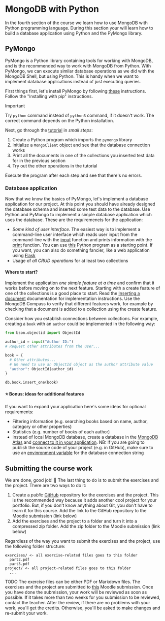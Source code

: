 # MongoDB with Python

In the fourth section of the course we learn how to use MongoDB with Python programming language. During this section your will learn how to build a database application using Python and the PyMongo library.

## PyMongo

PyMongo is a Python library containing tools for working with MongoDB, and is the recommended way to work with MongoDB from Python. With PyMongo, we can execute similar database operations as we did with the MongoDB Shell, but using Python. This is handy when we want to implement database applications instead of just executing queries.

First things first, let's install PyMongo by following [these](https://pymongo.readthedocs.io/en/stable/installation.html) instructions. Follow the "Installing with pip" instructions.

> [!IMPORTANT]  
> Try `python` command instead of `python3` command, if it doesn't work. The correct command depends on the Python installation.

Next, go through the [tutorial](https://pymongo.readthedocs.io/en/stable/tutorial.html) in _small steps_:

1. Create a Python program which imports the `pymongo` library
2. Initialize a `MongoClient` object and see that the database connection works
3. Print all the documents in one of the collections you inserted test data for in the previous section
4. Try out the other operations in the tutorial

Execute the program after each step and see that there's no errors.

### Database application

Now that we know the basics of PyMongo, let's implement a database application for our project. At this point you should have already designed the database schema and inserted some test data to the database. Use Python and PyMongo to implement a simple database application which uses the database. These are the requiremenets for the application:

- _Some kind of user interface_. The easiest way is to implement a command-line user interface which reads user input from the command-line with the [input](https://www.w3schools.com/python/ref_func_input.asp) function and prints information with the [print](https://www.w3schools.com/python/ref_func_print.asp) function. You can use [this](./application.py) Python program as a starting point. If you want, you can also do something fancier, like a web application using [Flask](https://flask.palletsprojects.com/en/3.0.x/quickstart/)
- Usage of _all CRUD operations_ for at least two collections

#### Where to start?

Implement the application _one simple feature at a time_ and confirm that it works before moving on to the next feature. Starting with a create feature of one of the collections is a good place to start. Read the [Inserting a document](https://pymongo.readthedocs.io/en/stable/tutorial.html#inserting-a-document) documentation for implementation instructions. Use the MongoDB Compass to verify that different features work, for example by checking that a document is added to a collection using the create feature.

Consider how you establish connections between collections. For example, creating a `book` with an `author` could be implemented in the following way:

```python
from bson.objectid import ObjectId

author_id = input("Author ID:")
# Request other attributes from the user...

book = {
  # Other attributes...
  # We need to use an ObjectId object as the author attribute value
  "author": ObjectId(author_id)
}

db.book.insert_one(book)
```

#### ⭐ Bonus: ideas for additional features

If you want to expand your application here's some ideas for optional requirements:

- Filtering information (e.g. searching books based on name, author, category or other properties)
- Statistics (e.g. number of books of each author)
- Instead of local MongoDB database, create a database in the [MongoDB Atlas](https://www.mongodb.com/products/platform/cloud) and [connect to it in your application](https://pymongo.readthedocs.io/en/stable/atlas.html). NB: If you are going to publish the source code of your project (e.g. in GitHub), make sure to use an [envinronment variable](https://www.geeksforgeeks.org/using-python-environment-variables-with-python-dotenv/) for the database connection string

## Submitting the course work

We are done, good job! 🎉 The last thing to do is to submit the exercises and the project. There are two ways to do it:

1. Create a _public_ [GitHub](https://github.com/) repository for the exercises and the project. This is the recommended way because it adds another cool project for your portfolio. But, if you don't know anything about Git, you don't have to learn it for this course. Add the link to the GitHub repository to the Moodle submission (link below)
2. Add the exercises and the project to a folder and turn it into a compressed zip folder. Add the zip folder to the Moodle submission (link below)

Regardless of the way you want to submit the exercises and the project, use the following folder structure:

```
exercises/ <- all exercise-related files goes to this folder
  part2.pdf
  part3.pdf
project/ <- all project-related files goes to this folder
  ...
```

TODO
The exercise files can be either PDF or Markdown files. The exercises and the project are submitted to [this]() Moodle submission. Once you have done the submission, your work will be reviewed as soon as possible. If it takes more than two weeks for you submission to be reviewed, contact the teacher. After the review, if there are no problems with your work, you'll get the credits. Otherwise, you'll be asked to make changes and re-submit your work.
